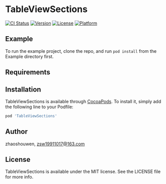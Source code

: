# TableViewSections

[![CI Status](https://img.shields.io/travis/zhaoshouwen/TableViewSections.svg?style=flat)](https://travis-ci.org/zhaoshouwen/TableViewSections)
[![Version](https://img.shields.io/cocoapods/v/TableViewSections.svg?style=flat)](https://cocoapods.org/pods/TableViewSections)
[![License](https://img.shields.io/cocoapods/l/TableViewSections.svg?style=flat)](https://cocoapods.org/pods/TableViewSections)
[![Platform](https://img.shields.io/cocoapods/p/TableViewSections.svg?style=flat)](https://cocoapods.org/pods/TableViewSections)

## Example

To run the example project, clone the repo, and run `pod install` from the Example directory first.

## Requirements

## Installation

TableViewSections is available through [CocoaPods](https://cocoapods.org). To install
it, simply add the following line to your Podfile:

```ruby
pod 'TableViewSections'
```

## Author

zhaoshouwen, zsw19911017@163.com

## License

TableViewSections is available under the MIT license. See the LICENSE file for more info.
